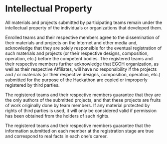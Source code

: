 # Intellectual Property

All materials and projects submitted by participating teams remain under the intellectual property of the individuals or organizations that developed them.

Enrolled teams and their respective members agree to the dissemination of their materials and projects on the Internet and other media and, acknowledge that they are solely responsible for the eventual registration of such materials and projects \(or their respective designs, composition, operation, etc.\) before the competent bodies. The registered teams and their respective members further acknowledge that EGOH organization, as well as their respective Affiliates, will have no responsibility if the projects and / or materials \(or their respective designs, composition, operation, etc.\) submitted for the purpose of the Hackathon are copied or improperly registered by third parties.

The registered teams and their respective members guarantee that they are the only authors of the submitted projects, and that these projects are fruits of work originally done by team members. If any material protected by rights of third parties is used, it will only be considered valid if permission has been obtained from the holders of such rights.

The registered teams and their respective members guarantee that the information submitted on each member at the registration stage are true and correspond to real facts in each one's career.

